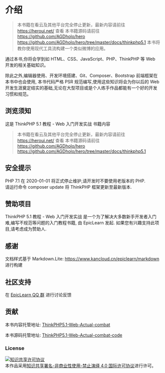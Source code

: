 # 介绍

> 本书籍在看云及其他平台完全停止更新，最新内容请前往 https://heroui.net/ 查看
> 本书籍源码请前往  
> https://github.com/AGDholo/hero  
> https://github.com/AGDholo/hero/tree/master/docs/thinkphp5.1
本书将教你使用现代工具流构建一个类似微博的应用。 

通过本书,你将会学到如 HTML、CSS、JavaScript、PHP、ThinkPHP 等 Web 开发的相关基础知识。

除此之外,编辑器使用、开发环境搭建、Git、Composer、Bootstrap 前端框架在本书中也会使用, 本书代码严格 PSR 规范编写,使用这些知识将会为你以后的 Web 开发生涯奠定结实的基础,无论在大型项目或是个人练手作品都能有一个好的开发习惯和规范。

## 浏览须知

这是 ThinkPHP 5.1 教程 - Web 入门开发实战 书籍内容  
> 本书籍在看云及其他平台完全停止更新，最新内容请前往 https://heroui.net/ 查看
> 本书籍源码请前往  
> https://github.com/AGDholo/hero  
> https://github.com/AGDholo/hero/tree/master/docs/thinkphp5.1

## 安全提示
PHP 7.1 在 2020-01-01 将正式停止维护,请开发时不要使用老版本的 PHP.  
请运行命令 composer update 将 ThinkPHP 框架更新至最新版本.  

## 赞助项目

ThinkPHP 5.1 教程 - Web 入门开发实战 是一个为了解决大多数新手开发者入门难,编写不规范等问题的入门教程书籍, 由 EpicLearn 发起. 如果您有兴趣支持此项目,请考虑成为赞助人.

## 感谢

文档样式基于 Markdown.Lite: https://www.kancloud.cn/epiclearn/markdown 进行构建

## 社区支持

在 [EpicLearn QQ 群](https://jq.qq.com/?_wv=1027&k=5T19zAw)  进行讨论反馈

## 贡献

本书内容托管地址: [ThinkPHP5.1-Web-Actual-combat](https://github.com/EpicLearn/ThinkPHP5.1-Web-Actual-combat)

本书源码托管地址: [ThinkPHP5.1-Web-Actual-combat-code](https://github.com/EpicLearn/ThinkPHP5.1-Web-Actual-combat-code)
### License

<a rel="license" href="http://creativecommons.org/licenses/by-nc-nd/4.0/"><img alt="知识共享许可协议" style="border-width:0" src="https://i.creativecommons.org/l/by-nc-nd/4.0/88x31.png" /></a><br />本作品采用<a rel="license" href="http://creativecommons.org/licenses/by-nc-nd/4.0/">知识共享署名-非商业性使用-禁止演绎 4.0 国际许可协议</a>进行许可。
